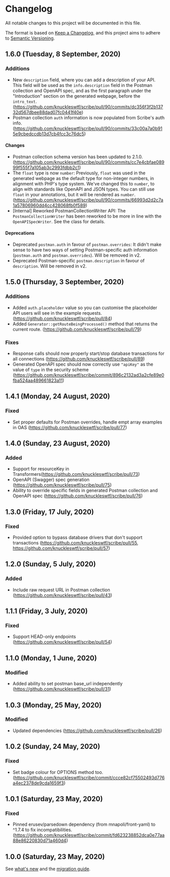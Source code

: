 # Changelog
All notable changes to this project will be documented in this file.

The format is based on [Keep a Changelog](https://keepachangelog.com/en/1.0.0/), and this project aims to adhere to [Semantic Versioning](https://semver.org/spec/v2.0.0.html).

## 1.6.0 (Tuesday, 8 September, 2020)
### Additions
- New `description` field, where you can add a description of your API. This field will be used as the `info.description` field in the Postman collection and OpenAPI spec, and as the first paragraph under the "Introduction" section on the generated webpage, before the `intro_text`. (https://github.com/knuckleswtf/scribe/pull/90/commits/dc356f3f2b13732d567dbee88dad07fc0441f40e)
- Postman collection `auth` information is now populated from Scribe's auth info. (https://github.com/knuckleswtf/scribe/pull/90/commits/33c00a7a0b915e9cbedccdb13d7cb4fcc3c76dc5)

#### Changes
- Postman collection schema version has been updated to 2.1.0. (https://github.com/knuckleswtf/scribe/pull/90/commits/cc7e4cbfae08999f555f7a105ab3c2993fdbb2c1)
- The `float` type is now `number`: Previously, `float` was used in the generated webpage as the default type for non-integer numbers, in alignment with PHP's type system. We've changed this to `number`, to align with standards like OpenAPI and JSON types. You can still use `float` in your annotations, but it will be rendered as `number`. (https://github.com/knuckleswtf/scribe/pull/90/commits/66993d2d2c7a1a57806960dd4cc428068fb0f589)
- [Internal] Reworked PostmanCollectionWriter API: The `PostmanCollectionWriter` has been reworked to be more in line with the `OpenAPISpecWriter`. See the class for details.

#### Deprecations
- Deprecated `postman.auth` in favour of `postman.overrides`: It didn't make sense to have two ways of setting Postman-specific auth information (`postman.auth` and `postman.overrides`). Will be removed in v2.
- Deprecated Postman-specific `postman.description` in favour of `description`. Will be removed in v2.

## 1.5.0 (Thursday, 3 September, 2020)
### Additions
- Added `auth.placeholder` value so you can customise the placeholder API users will see in the example requests. (https://github.com/knuckleswtf/scribe/pull/84)
- Added `Generator::getRouteBeingProcessed()` method that returns the current route. (https://github.com/knuckleswtf/scribe/pull/79)

### Fixes
- Response calls should now properly start/stop database transactions for all connections (https://github.com/knuckleswtf/scribe/pull/89)
- Generated OpenAPI spec should now correctly use `"apiKey"` as the value of `type` in the security scheme (https://github.com/knuckleswtf/scribe/commit/896c2132ad3a2cfe89e0fba524aa489661823a11)

## 1.4.1 (Monday, 24 August, 2020)
### Fixed
- Set proper defaults for Postman overrides, handle empt array examples in OAS (https://github.com/knuckleswtf/scribe/pull/77)

## 1.4.0 (Sunday, 23 August, 2020)
### Added
- Support for resourceKey in Transformers(https://github.com/knuckleswtf/scribe/pull/73)
- OpenAPI (Swagger) spec generation (https://github.com/knuckleswtf/scribe/pull/75)
- Ability to override specific fields in generated Postman collection and OpenAPI spec (https://github.com/knuckleswtf/scribe/pull/76)

## 1.3.0 (Friday, 17 July, 2020)
### Fixed
- Provided option to bypass database drivers that don't support transactions (https://github.com/knuckleswtf/scribe/pull/55, https://github.com/knuckleswtf/scribe/pull/57)

## 1.2.0 (Sunday, 5 July, 2020)
### Added
- Include raw request URL in Postman collection (https://github.com/knuckleswtf/scribe/pull/43)

## 1.1.1 (Friday, 3 July, 2020)
### Fixed
- Support HEAD-only endpoints (https://github.com/knuckleswtf/scribe/pull/54)

## 1.1.0 (Monday, 1 June, 2020)
### Modified
- Added ability to set postman base_url independently (https://github.com/knuckleswtf/scribe/pull/31)

## 1.0.3 (Monday, 25 May, 2020)
### Modified
- Updated dependencies (https://github.com/knuckleswtf/scribe/pull/26)

## 1.0.2 (Sunday, 24 May, 2020)
### Fixed
- Set badge colour for OPTIONS method too. (https://github.com/knuckleswtf/scribe/commit/ccce82cf75502493d776a4ec2378de9cda1659f3)

## 1.0.1 (Saturday, 23 May, 2020)
### Fixed
- Pinned erusev/parsedown dependency (from mnapoli/front-yaml) to ^1.7.4 to fix incompatibilities. (https://github.com/knuckleswtf/scribe/commit/fd623238852dca0e77aa88e86220830d71a460d4)

## 1.0.0 (Saturday, 23 May, 2020)
See [what's new](https://scribe.readthedocs.io/en/latest/whats-new.html) and the [migration guide](https://scribe.readthedocs.io/en/latest/migrating.html).
